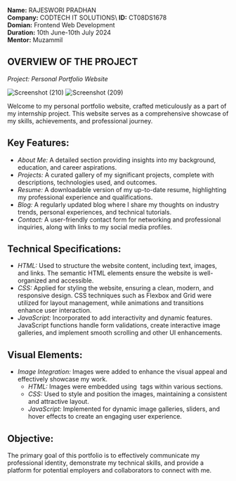  **Name:** RAJESWORI PRADHAN\
 **Company:** CODTECH IT SOLUTIONS\ 
 **ID:** CT08DS1678\
 **Domian:** Frontend Web Development\
 **Duration:** 10th June-10th July 2024\
 **Mentor:** Muzammil

##  OVERVIEW OF THE PROJECT

*Project: Personal Portfolio Website*

![Screenshot (210)](https://github.com/Rajeswori/CODTECH-Task1/assets/159108922/96b3a745-adc7-4895-90a1-e40343ca8959)
![Screenshot (209)](https://github.com/Rajeswori/CODTECH-Task1/assets/159108922/a1d91ced-8066-4eb5-8d9a-2582aaefdbcc)

Welcome to my personal portfolio website, crafted meticulously as a part of my internship project. This website serves as a comprehensive showcase of my skills, achievements, and professional journey.

## Key Features:
- *About Me:* A detailed section providing insights into my background, education, and career aspirations.
- *Projects:* A curated gallery of my significant projects, complete with descriptions, technologies used, and outcomes. 
- *Resume:* A downloadable version of my up-to-date resume, highlighting my professional experience and qualifications.
- *Blog:* A regularly updated blog where I share my thoughts on industry trends, personal experiences, and technical tutorials.
- *Contact:* A user-friendly contact form for networking and professional inquiries, along with links to my social media profiles.

## Technical Specifications:
- *HTML:* Used to structure the website content, including text, images, and links. The semantic HTML elements ensure the website is well-organized and accessible.
- *CSS:* Applied for styling the website, ensuring a clean, modern, and responsive design. CSS techniques such as Flexbox and Grid were utilized for layout management, while animations and transitions enhance user interaction.
- *JavaScript:* Incorporated to add interactivity and dynamic features. JavaScript functions handle form validations, create interactive image galleries, and implement smooth scrolling and other UI enhancements.

## Visual Elements:
- *Image Integration:* Images were added to enhance the visual appeal and effectively showcase my work. 
  - *HTML:* Images were embedded using <img> tags within various sections.
  - *CSS:* Used to style and position the images, maintaining a consistent and attractive layout.
  - *JavaScript:* Implemented for dynamic image galleries, sliders, and hover effects to create an engaging user experience.

## Objective:
The primary goal of this portfolio is to effectively communicate my professional identity, demonstrate my technical skills, and provide a platform for potential employers and collaborators to connect with me.


